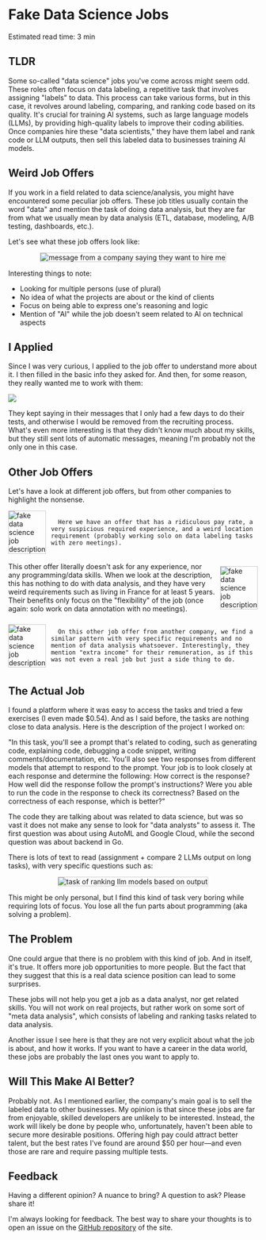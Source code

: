 # Fake Data Science Jobs

<div class="read-time">

Estimated read time: 3 min

</div>

## TLDR

Some so-called "data science" jobs you've come across might seem odd. These roles often focus on data labeling, a repetitive task that involves assigning "labels" to data. This process can take various forms, but in this case, it revolves around labeling, comparing, and ranking code based on its quality. It's crucial for training AI systems, such as large language models (LLMs), by providing high-quality labels to improve their coding abilities. Once companies hire these "data scientists," they have them label and rank code or LLM outputs, then sell this labeled data to businesses training AI models.

## Weird Job Offers

If you work in a field related to data science/analysis, you might have encountered some peculiar job offers. These job titles usually contain the word "data" and mention the task of doing data analysis, but they are far from what we usually mean by data analysis (ETL, database, modeling, A/B testing, dashboards, etc.).

Let's see what these job offers look like:

<center><img src="https://github.com/JosephBARBIERDARNAL/barbierjoseph.com/blob/main/docs/img/example-fake-datascience-job-1.webp?raw=true" alt="message from a company saying they want to hire me" style="border: 1px solid #ccc;"></center>

Interesting things to note:

- Looking for multiple persons (use of plural)
- No idea of what the projects are about or the kind of clients
- Focus on being able to express one's reasoning and logic
- Mention of "AI" while the job doesn't seem related to AI on technical aspects

## I Applied

Since I was very curious, I applied to the job offer to understand more about it. I then filled in the basic info they asked for. And then, for some reason, they really wanted me to work with them:

![](https://github.com/JosephBARBIERDARNAL/barbierjoseph.com/blob/main/docs/img/turing-messages.gif?raw=true)

They kept saying in their messages that I only had a few days to do their tests, and otherwise I would be removed from the recruiting process. What's even more interesting is that they didn't know much about my skills, but they still sent lots of automatic messages, meaning I'm probably not the only one in this case.

## Other Job Offers

Let's have a look at different job offers, but from other companies to highlight the nonsense.

<div style="display: flex; align-items: center;">
   <img src="https://github.com/JosephBARBIERDARNAL/barbierjoseph.com/blob/main/docs/img/example-fake-datascience-job-2.webp?raw=true" alt="fake data science job description" style="border: 1px solid #ccc; margin-right: 10px;">
      
      Here we have an offer that has a ridiculous pay rate, a very suspicious required experience, and a weird location requirement (probably working solo on data labeling tasks with zero meetings).
</div>

<br/>

<div style="display: flex; align-items: center;">
        This other offer literally doesn't ask for any experience, nor any programming/data skills. When we look at the description, this has nothing to do with data analysis, and they have very weird requirements such as living in France for at least 5 years. Their benefits only focus on the "flexibility" of the job (once again: solo work on data annotation with no meetings).
    
   <img src="https://github.com/JosephBARBIERDARNAL/barbierjoseph.com/blob/main/docs/img/example-fake-datascience-job-3.webp?raw=true" alt="fake data science job description" style="border: 1px solid #ccc; margin-left: 10px;">
</div>

<br/>

<div style="display: flex; align-items: center;">
   <img src="https://github.com/JosephBARBIERDARNAL/barbierjoseph.com/blob/main/docs/img/example-fake-datascience-job-4.webp?raw=true" alt="fake data science job description" style="border: 1px solid #ccc; margin-right: 10px;">
      
      On this other job offer from another company, we find a similar pattern with very specific requirements and no mention of data analysis whatsoever. Interestingly, they mention "extra income" for their remuneration, as if this was not even a real job but just a side thing to do.
</div>

## The Actual Job

I found a platform where it was easy to access the tasks and tried a few exercises (I even made $0.54). And as I said before, the tasks are nothing close to data analysis. Here is the description of the project I worked on:

<div class="quote">
"In this task, you'll see a prompt that's related to coding, such as generating code, explaining code, debugging a code snippet, writing comments/documentation, etc. You'll also see two responses from different models that attempt to respond to the prompt. Your job is to look closely at each response and determine the following: How correct is the response? How well did the response follow the prompt's instructions? Were you able to run the code in the response to check its correctness? Based on the correctness of each response, which is better?"
</div>

The code they are talking about was related to data science, but was so vast it does not make any sense to look for "data analysts" to assess it. The first question was about using AutoML and Google Cloud, while the second question was about backend in Go.

There is lots of text to read (assignment + compare 2 LLMs output on long tasks), with very specific questions such as:

<center><img src="https://github.com/JosephBARBIERDARNAL/barbierjoseph.com/blob/main/docs/img/llm-ranking.webp?raw=true" alt="task of ranking llm models based on output", style="border: 1px solid #ccc;"></center>

This might be only personal, but I find this kind of task very boring while requiring lots of focus. You lose all the fun parts about programming (aka solving a problem).

## The Problem

One could argue that there is no problem with this kind of job. And in itself, it's true. It offers more job opportunities to more people. But the fact that they suggest that this is a real data science position can lead to some surprises.

These jobs will not help you get a job as a data analyst, nor get related skills. You will not work on real projects, but rather work on some sort of "meta data analysis", which consists of labeling and ranking tasks related to data analysis.

Another issue I see here is that they are not very explicit about what the job is about, and how it works. If you want to have a career in the data world, these jobs are probably the last ones you want to apply to.

## Will This Make AI Better?

Probably not. As I mentioned earlier, the company's main goal is to sell the labeled data to other businesses. My opinion is that since these jobs are far from enjoyable, skilled developers are unlikely to be interested. Instead, the work will likely be done by people who, unfortunately, haven't been able to secure more desirable positions. Offering high pay could attract better talent, but the best rates I've found are around $50 per hour—and even those are rare and require passing multiple tests.

## Feedback

Having a different opinion? A nuance to bring? A question to ask? Please share it!

I'm always looking for feedback. The best way to share your thoughts is to open an issue on the [GitHub repository](https://github.com/JosephBARBIERDARNAL/barbierjoseph.com/issues) of the site.

